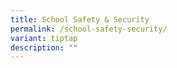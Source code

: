 ```yaml
---
title: School Safety & Security
permalink: /school-safety-security/
variant: tiptap
description: ""
---
```


